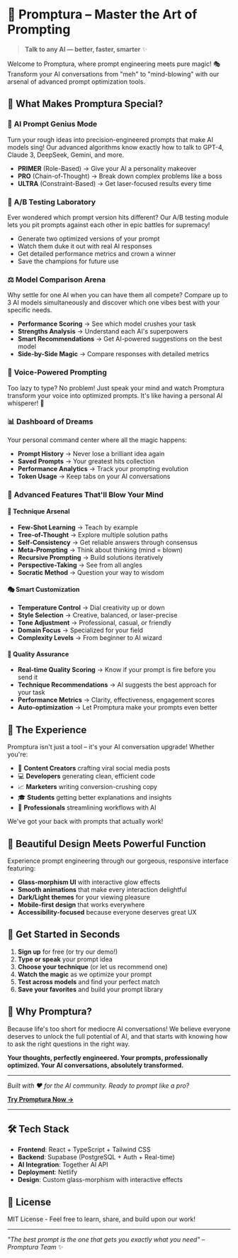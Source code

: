 # 🚀 Promptura – Master the Art of Prompting

> **Talk to any AI — better, faster, smarter** ✨

Welcome to Promptura, where prompt engineering meets pure magic! 🎭 Transform your AI conversations from "meh" to "mind-blowing" with our arsenal of advanced prompt optimization tools.

## 🎯 What Makes Promptura Special?

### 🧠 **AI Prompt Genius Mode**
Turn your rough ideas into precision-engineered prompts that make AI models sing! Our advanced algorithms know exactly how to talk to GPT-4, Claude 3, DeepSeek, Gemini, and more.

- **PRIMER** (Role-Based) → Give your AI a personality makeover
- **PRO** (Chain-of-Thought) → Break down complex problems like a boss
- **ULTRA** (Constraint-Based) → Get laser-focused results every time

### 🧪 **A/B Testing Laboratory**
Ever wondered which prompt version hits different? Our A/B testing module lets you pit prompts against each other in epic battles for supremacy!

- Generate two optimized versions of your prompt
- Watch them duke it out with real AI responses
- Get detailed performance metrics and crown a winner
- Save the champions for future use

### ⚖️ **Model Comparison Arena**
Why settle for one AI when you can have them all compete? Compare up to 3 AI models simultaneously and discover which one vibes best with your specific needs.

- **Performance Scoring** → See which model crushes your task
- **Strengths Analysis** → Understand each AI's superpowers
- **Smart Recommendations** → Get AI-powered suggestions on the best model
- **Side-by-Side Magic** → Compare responses with detailed metrics

### 🎨 **Voice-Powered Prompting**
Too lazy to type? No problem! Just speak your mind and watch Promptura transform your voice into optimized prompts. It's like having a personal AI whisperer! 🎤

### 📊 **Dashboard of Dreams**
Your personal command center where all the magic happens:

- **Prompt History** → Never lose a brilliant idea again
- **Saved Prompts** → Your greatest hits collection
- **Performance Analytics** → Track your prompting evolution
- **Token Usage** → Keep tabs on your AI conversations

### 🌟 **Advanced Features That'll Blow Your Mind**

#### 🔬 **Technique Arsenal**
- **Few-Shot Learning** → Teach by example
- **Tree-of-Thought** → Explore multiple solution paths
- **Self-Consistency** → Get reliable answers through consensus
- **Meta-Prompting** → Think about thinking (mind = blown)
- **Recursive Prompting** → Build solutions iteratively
- **Perspective-Taking** → See from all angles
- **Socratic Method** → Question your way to wisdom

#### 🎭 **Smart Customization**
- **Temperature Control** → Dial creativity up or down
- **Style Selection** → Creative, balanced, or laser-precise
- **Tone Adjustment** → Professional, casual, or friendly
- **Domain Focus** → Specialized for your field
- **Complexity Levels** → From beginner to AI wizard

#### 🚀 **Quality Assurance**
- **Real-time Quality Scoring** → Know if your prompt is fire before you send it
- **Technique Recommendations** → AI suggests the best approach for your task
- **Performance Metrics** → Clarity, effectiveness, engagement scores
- **Auto-optimization** → Let Promptura make your prompts even better

## 🎪 **The Experience**

Promptura isn't just a tool – it's your AI conversation upgrade! Whether you're:

- 📝 **Content Creators** crafting viral social media posts
- 💻 **Developers** generating clean, efficient code
- 📈 **Marketers** writing conversion-crushing copy
- 🎓 **Students** getting better explanations and insights
- 🏢 **Professionals** streamlining workflows with AI

We've got your back with prompts that actually work!

## 🌈 **Beautiful Design Meets Powerful Function**

Experience prompt engineering through our gorgeous, responsive interface featuring:

- **Glass-morphism UI** with interactive glow effects
- **Smooth animations** that make every interaction delightful
- **Dark/Light themes** for your viewing pleasure
- **Mobile-first design** that works everywhere
- **Accessibility-focused** because everyone deserves great UX

## 🚀 **Get Started in Seconds**

1. **Sign up** for free (or try our demo!)
2. **Type or speak** your prompt idea
3. **Choose your technique** (or let us recommend one)
4. **Watch the magic** as we optimize your prompt
5. **Test across models** and find your perfect match
6. **Save your favorites** and build your prompt library

## 🎯 **Why Promptura?**

Because life's too short for mediocre AI conversations! We believe everyone deserves to unlock the full potential of AI, and that starts with knowing how to ask the right questions in the right way.

**Your thoughts, perfectly engineered. Your prompts, professionally optimized. Your AI conversations, absolutely transformed.**

---

*Built with ❤️ for the AI community. Ready to prompt like a pro?*

**[Try Promptura Now →](https://your-domain.com)**

---

## 🛠️ **Tech Stack**
- **Frontend**: React + TypeScript + Tailwind CSS
- **Backend**: Supabase (PostgreSQL + Auth + Real-time)
- **AI Integration**: Together AI API
- **Deployment**: Netlify
- **Design**: Custom glass-morphism with interactive effects

## 📄 **License**
MIT License - Feel free to learn, share, and build upon our work!

---

*"The best prompt is the one that gets you exactly what you need" – Promptura Team* ✨